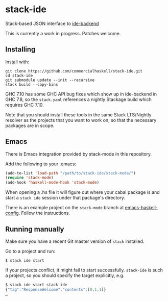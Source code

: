 # stack-ide

Stack-based JSON interface to [ide-backend](https://github.com/fpco/ide-backend)

This is currently a work in progress. Patches welcome.

## Installing

Install with:

    git clone https://github.com/commercialhaskell/stack-ide.git
    cd stack-ide
    git submodule update --init --recursive
    stack build --copy-bins

GHC 7.10 has some GHC API bug fixes which show up in ide-backend in
GHC 7.8, so the `stack.yaml` references a nightly Stackage build which
requires GHC 7.10.

Note that you should install these tools in the same Stack LTS/Nightly
resolver as the projects that you want to work on, so that the
necessary packages are in scope.

## Emacs

There is Emacs integration provided by stack-mode in this repository.

Add the following to your .emacs:

``` lisp
(add-to-list 'load-path "/path/to/stack-ide/stack-mode/")
(require 'stack-mode)
(add-hook 'haskell-mode-hook 'stack-mode)
```

When opening a .hs file it will figure out where your cabal package is
and start a `stack ide` session under that package's directory.

There is an example project on the `stack-mode` branch at
[emacs-haskell-config](https://github.com/chrisdone/emacs-haskell-config/tree/stack-mode). Follow
the instructions.

## Running manually

Make sure you have a recent Git master version of `stack` installed.

Go to a project and run:

    $ stack ide start

If your projects conflict, it might fail to start
successfully. `stack-ide` is such a project, so you should specify the
target explicitly, e.g.

``` javascript
$ stack ide start stack-ide
{"tag":"ResponseWelcome","contents":[0,1,1]}
…
```
